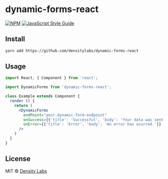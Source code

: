 # dynamic-forms-react

> 

[![NPM](https://img.shields.io/npm/v/dynamic-forms-react.svg)](https://www.npmjs.com/package/dynamic-forms-react) [![JavaScript Style Guide](https://img.shields.io/badge/code_style-standard-brightgreen.svg)](https://standardjs.com)

## Install

```bash
yarn add https://github.com/densitylabs/dynamic-forms-react
```

## Usage

```jsx
import React, { Component } from 'react';

import DynamicForms from 'dynamic-forms-react';

class Example extends Component {
  render () {
    return (
      <DynamicForms 
        endPoint="your-dynamic-form-endpoint"
        onSuccess={{'title': 'Successful', 'body': 'Your data was sent successfully.'}}
        onError={{'title': 'Error', 'body': 'An error has ocurred.'}}
      />
    )
  }
}
```

## License

MIT © [Density Labs](https://github.com/densitylabs)
